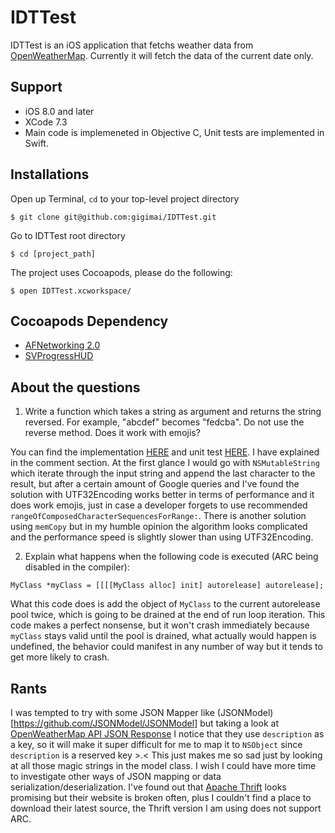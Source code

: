 # IDTTest

IDTTest is an iOS application that fetchs weather data from [OpenWeatherMap](http://openweathermap.org/). Currently it will fetch the data of the current date only.

## Support

* iOS 8.0 and later
* XCode 7.3
* Main code is implemeneted in Objective C, Unit tests are implemented in Swift.

## Installations

Open up Terminal, `cd` to your top-level project directory

```
$ git clone git@github.com:gigimai/IDTTest.git
```

Go to IDTTest root directory

```
$ cd [project_path]
```

The project uses Cocoapods, please do the following:

```
$ open IDTTest.xcworkspace/
```

## Cocoapods Dependency

* [AFNetworking 2.0](https://github.com/AFNetworking/AFNetworking)
* [SVProgressHUD](https://github.com/SVProgressHUD/SVProgressHUD)


## About the questions
1.  Write a function which takes a string as argument and returns the string reversed. For example, "abcdef" becomes "fedcba". Do not use the reverse method. Does it work with emojis?

You can find the implementation [HERE](https://github.com/gigimai/IDTTest/blob/master/IDTTest/NSString%2BUtilities.m) and unit test [HERE](https://github.com/gigimai/IDTTest/blob/master/IDTTestTests/NSStringUtilTests.swift). I have explained in the comment section. At the first glance I would go with `NSMutableString` which iterate through the input string and append the last character to the result, but after a certain amount of Google queries and I've found the solution with UTF32Encoding works better in terms of performance and it does work emojis, just in case a developer forgets to use recommended `rangeOfComposedCharacterSequencesForRange:`. There is another solution using `memCopy` but in my humble opinion the algorithm looks complicated and the performance speed is slightly slower than using UTF32Encoding.

2.  Explain what happens when the following code is executed (ARC being disabled in the compiler):

```
MyClass *myClass = [[[[MyClass alloc] init] autorelease] autorelease];
```

What this code does is add the object of `MyClass` to the current autorelease pool twice, which is going to be drained at the end of run loop iteration. This code makes a perfect nonsense, but it won't crash immediately because `myClass` stays valid until the pool is drained, what actually would happen is undefined, the behavior could manifest in any number of way but it tends to get more likely to crash.


## Rants

I was tempted to try with some JSON Mapper like (JSONModel)[https://github.com/JSONModel/JSONModel] but taking a look at [OpenWeatherMap API JSON Response](http://openweathermap.org/current#current_JSON) I notice that they use `description` as a key, so it will make it super difficult for me to map it to `NSObject` since `description` is a reserved key >.< This just makes me so sad just by looking at all those magic strings in the model class. I wish I could have more time to investigate other ways of JSON mapping or data serialization/deserialization. I've found out that [Apache Thrift](http://thrift.apache.org) looks promising but their website is broken often, plus I couldn't find a place to download their latest source, the Thrift version I am using does not support ARC.
